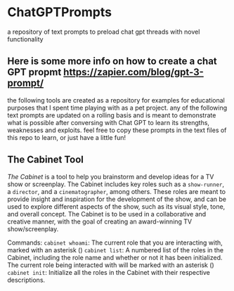 # ChatGPTPrompts
a repository of text prompts to preload chat gpt threads with novel functionality

## Here is some more info on how to create a chat GPT propmt https://zapier.com/blog/gpt-3-prompt/

the following tools are created as a repository for examples for educational purposes that I spent time playing with as a pet project. any of the following text prompts are updated on a rolling basis and is meant to demonstrate what is possible after conversing with Chat GPT to learn its strengths, weaknesses and exploits. feel free to copy these prompts in the text files of this repo to learn, or just have a little fun!

## The Cabinet Tool

_The Cabinet_ is a tool to help you brainstorm and develop ideas for a TV show or screenplay. The Cabinet includes key roles such as a `show-runner`, a `director`, and a `cinematographer`, among others. These roles are meant to provide insight and inspiration for the development of the show, and can be used to explore different aspects of the show, such as its visual style, tone, and overall concept. The Cabinet is to be used in a collaborative and creative manner, with the goal of creating an award-winning TV show/screenplay.

Commands:
`cabinet whoami`: The current role that you are interacting with, marked with an asterisk ()
`cabinet list`: A numbered list of the roles in the Cabinet, including the role name and whether or not it has been initialized. The current role being interacted with will be marked with an asterisk ()
`cabinet init`: Initialize all the roles in the Cabinet with their respective descriptions.
